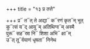 +++
title = "१३ प्र तत्ते"

+++
प्र᳓ त᳓त् ते अद्या᳓ क᳓रणं कृत᳓म् भूत्  
कु᳓त्सं य᳓द् आयु᳓म् अतिथिग्व᳓म् अस्मै  
पुरू᳓ सह᳓स्रा नि᳓ शिशा अभि᳓ क्षा᳓म्  
उ᳓त् तू᳓र्वयाणं धृषता᳓ निनेथ